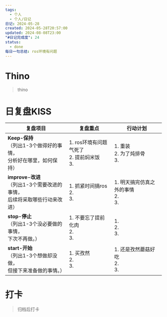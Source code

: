 ```yaml
---
tags:
  - 个人
  - 个人/日记
日记: 2024-05-28
created: 2024-05-28T20:57:00
updated: 2024-08-08T23:00
"#日记完成度": 24
status:
  - done
每日一句总结: ros环境有问题
---
```


# Thino
> thino

# 日复盘KISS
| **复盘项目**                                             | **复盘重点**                          | **行动计划**                     |
| ---------------------------------------------------- | --------------------------------- | ---------------------------- |
| **Keep-保持**<br>（列出1-3个做得好的事情，<br>   分析好在哪里，如何保持）     | 1.  ros环境有问题气死了<br>2. 提前焖米饭<br>3. | 1.  重装<br>2. 为了炖排骨<br>3.     |
| **improve-改进**<br>（列出1-3个需要改进的事情，<br>  后续将采取哪些行动来改进） | 1.  抓紧时间搞ros<br>2. <br>3.         | 1.  明天搞完仿真之外的事情<br>2. <br>3. |
| **stop-停止**<br>（列出1-3个没必要做的事情，<br>下次不再做。）            | 1.  不要忘了提前化肉<br>2. <br>3.         | 1.  <br>2. <br>3.            |
| **start-开始**<br>（列出1-3个想做却没做，<br>但接下来准备做的事情。）        | 1.  买孜然<br>2. <br>3.              | 1.  还是孜然蘑菇好吃<br>2. <br>3.    |



# 打卡
> 归档后打卡


